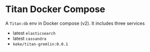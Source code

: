 # Titan Docker Compose
A `Titan:db` env in Docker compose (v2). It includes three services
* latest `elasticsearch`
* latest `cassandra`
* `keke/titan-gremlin:0.0.1`
